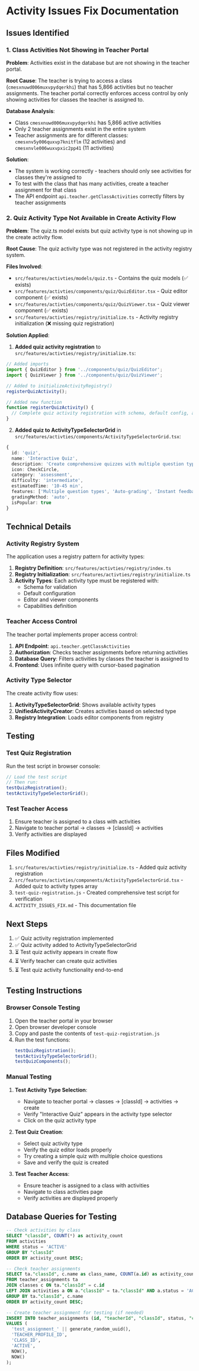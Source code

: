 # Activity Issues Fix Documentation

## Issues Identified

### 1. Class Activities Not Showing in Teacher Portal

**Problem**: Activities exist in the database but are not showing in the teacher portal.

**Root Cause**: The teacher is trying to access a class (`cmesxnuwd006muxvpydqerkhi`) that has 5,866 activities but no teacher assignments. The teacher portal correctly enforces access control by only showing activities for classes the teacher is assigned to.

**Database Analysis**:
- Class `cmesxnuwd006muxvpydqerkhi` has 5,866 active activities
- Only 2 teacher assignments exist in the entire system
- Teacher assignments are for different classes: `cmesxnv5y006quxvp7knitflm` (12 activities) and `cmesxnvle006wuxvpxic2pp41` (11 activities)

**Solution**: 
- The system is working correctly - teachers should only see activities for classes they're assigned to
- To test with the class that has many activities, create a teacher assignment for that class
- The API endpoint `api.teacher.getClassActivities` correctly filters by teacher assignments

### 2. Quiz Activity Type Not Available in Create Activity Flow

**Problem**: The quiz.ts model exists but quiz activity type is not showing up in the create activity flow.

**Root Cause**: The quiz activity type was not registered in the activity registry system.

**Files Involved**:
- `src/features/activties/models/quiz.ts` - Contains the quiz models (✅ exists)
- `src/features/activties/components/quiz/QuizEditor.tsx` - Quiz editor component (✅ exists)
- `src/features/activties/components/quiz/QuizViewer.tsx` - Quiz viewer component (✅ exists)
- `src/features/activties/registry/initialize.ts` - Activity registry initialization (❌ missing quiz registration)

**Solution Applied**:

1. **Added quiz activity registration** to `src/features/activties/registry/initialize.ts`:

```typescript
// Added imports
import { QuizEditor } from '../components/quiz/QuizEditor';
import { QuizViewer } from '../components/quiz/QuizViewer';

// Added to initializeActivityRegistry()
registerQuizActivity();

// Added new function
function registerQuizActivity() {
  // Complete quiz activity registration with schema, default config, and components
}
```

2. **Added quiz to ActivityTypeSelectorGrid** in `src/features/activties/components/ActivityTypeSelectorGrid.tsx`:

```typescript
{
  id: 'quiz',
  name: 'Interactive Quiz',
  description: 'Create comprehensive quizzes with multiple question types',
  icon: CheckCircle,
  category: 'assessment',
  difficulty: 'intermediate',
  estimatedTime: '10-45 min',
  features: ['Multiple question types', 'Auto-grading', 'Instant feedback', 'Analytics'],
  gradingMethod: 'auto',
  isPopular: true
}
```

## Technical Details

### Activity Registry System

The application uses a registry pattern for activity types:

1. **Registry Definition**: `src/features/activties/registry/index.ts`
2. **Registry Initialization**: `src/features/activties/registry/initialize.ts`
3. **Activity Types**: Each activity type must be registered with:
   - Schema for validation
   - Default configuration
   - Editor and viewer components
   - Capabilities definition

### Teacher Access Control

The teacher portal implements proper access control:

1. **API Endpoint**: `api.teacher.getClassActivities`
2. **Authorization**: Checks teacher assignments before returning activities
3. **Database Query**: Filters activities by classes the teacher is assigned to
4. **Frontend**: Uses infinite query with cursor-based pagination

### Activity Type Selector

The create activity flow uses:

1. **ActivityTypeSelectorGrid**: Shows available activity types
2. **UnifiedActivityCreator**: Creates activities based on selected type
3. **Registry Integration**: Loads editor components from registry

## Testing

### Test Quiz Registration

Run the test script in browser console:

```javascript
// Load the test script
// Then run:
testQuizRegistration();
testActivityTypeSelectorGrid();
```

### Test Teacher Access

1. Ensure teacher is assigned to a class with activities
2. Navigate to teacher portal → classes → [classId] → activities
3. Verify activities are displayed

## Files Modified

1. `src/features/activties/registry/initialize.ts` - Added quiz activity registration
2. `src/features/activties/components/ActivityTypeSelectorGrid.tsx` - Added quiz to activity types array
3. `test-quiz-registration.js` - Created comprehensive test script for verification
4. `ACTIVITY_ISSUES_FIX.md` - This documentation file

## Next Steps

1. ✅ Quiz activity registration implemented
2. ✅ Quiz activity added to ActivityTypeSelectorGrid
3. ⏳ Test quiz activity appears in create flow
4. ⏳ Verify teacher can create quiz activities
5. ⏳ Test quiz activity functionality end-to-end

## Testing Instructions

### Browser Console Testing

1. Open the teacher portal in your browser
2. Open browser developer console
3. Copy and paste the contents of `test-quiz-registration.js`
4. Run the test functions:
   ```javascript
   testQuizRegistration();
   testActivityTypeSelectorGrid();
   testQuizComponents();
   ```

### Manual Testing

1. **Test Activity Type Selection**:
   - Navigate to teacher portal → classes → [classId] → activities → create
   - Verify "Interactive Quiz" appears in the activity type selector
   - Click on the quiz activity type

2. **Test Quiz Creation**:
   - Select quiz activity type
   - Verify the quiz editor loads properly
   - Try creating a simple quiz with multiple choice questions
   - Save and verify the quiz is created

3. **Test Teacher Access**:
   - Ensure teacher is assigned to a class with activities
   - Navigate to class activities page
   - Verify activities are displayed properly

## Database Queries for Testing

```sql
-- Check activities by class
SELECT "classId", COUNT(*) as activity_count 
FROM activities 
WHERE status = 'ACTIVE' 
GROUP BY "classId" 
ORDER BY activity_count DESC;

-- Check teacher assignments
SELECT ta."classId", c.name as class_name, COUNT(a.id) as activity_count 
FROM teacher_assignments ta 
JOIN classes c ON ta."classId" = c.id 
LEFT JOIN activities a ON a."classId" = ta."classId" AND a.status = 'ACTIVE' 
GROUP BY ta."classId", c.name 
ORDER BY activity_count DESC;

-- Create teacher assignment for testing (if needed)
INSERT INTO teacher_assignments (id, "teacherId", "classId", status, "createdAt", "updatedAt") 
VALUES (
  'test_assignment_' || generate_random_uuid(), 
  'TEACHER_PROFILE_ID', 
  'CLASS_ID', 
  'ACTIVE', 
  NOW(), 
  NOW()
);
```
